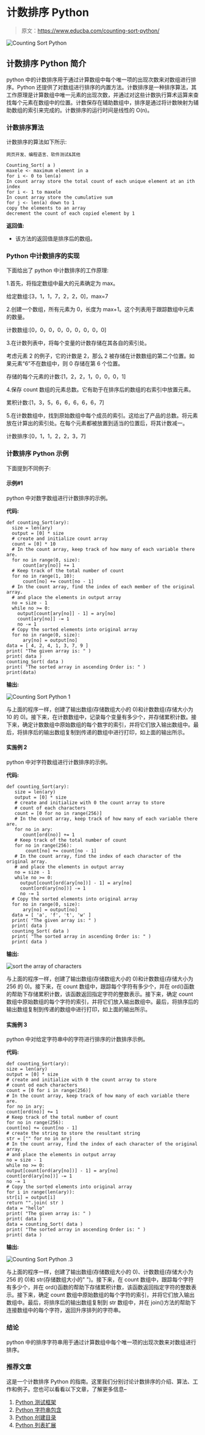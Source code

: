 # 计数排序 Python

> 原文：<https://www.educba.com/counting-sort-python/>

![Counting Sort Python](img/19b4ea328ae659bc0c9ce73ba54b69af.png)



## 计数排序 Python 简介

python 中的计数排序用于通过计算数组中每个唯一项的出现次数来对数组进行排序。Python 还提供了对数组进行排序的内置方法。计数排序是一种排序算法，其工作原理是计算数组中唯一元素的出现次数，并通过对这些计数执行算术运算来查找每个元素在数组中的位置。计数保存在辅助数组中，排序是通过将计数映射为辅助数组的索引来完成的。计数排序的运行时间是线性的 O(n)。

### 计数排序算法

计数排序的算法如下所示:

<small>网页开发、编程语言、软件测试&其他</small>

```
Counting_Sort( a )
maxele <- maximum element in a
for i <- 0 to len(a)
In count array store the total count of each unique element at an ith index
for i <- 1 to maxele
In count array store the cumulative sum
for j <- len(a) down to 1
copy the elements to an array
decrement the count of each copied element by 1
```

**返回值:**

*   该方法的返回值是排序后的数组。

### Python 中计数排序的实现

下面给出了 python 中计数排序的工作原理:

1.首先，将指定数组中最大的元素确定为 max。

给定数组:[3，1，1，7，2，2，0]，max=7

2.创建一个数组，所有元素为 0，长度为 max+1。这个列表用于跟踪数组中元素的数量。

计数数组:[0，0，0，0，0，0，0，0，0]

3.在计数列表中，将每个变量的计数存储在其各自的索引处。

考虑元素 2 的例子，它的计数是 2，那么 2 被存储在计数数组的第二个位置。如果元素“6”不在数组中，则 0 存储在第 6 个位置。

存储的每个元素的计数:[1，2，2，1，0，0，0，1]

4.保存 count 数组的元素总数。它有助于在排序后的数组的右索引中放置元素。

累积计数:[1，3，5，6，6，6，6，6，7]

5.在计数数组中，找到原始数组中每个成员的索引。这给出了产品的总数。将元素放在计算出的索引处。在每个元素都被放置到适当的位置后，将其计数减一。

计数排序:[0，1，1，2，2，3，7]

### 计数排序 Python 示例

下面提到不同例子:

#### 示例#1

python 中对数字数组进行计数排序的示例。

**代码:**

```
def counting_Sort(ary):
  size = len(ary)
  output = [0] * size
  # create and initialize count array
  count = [0] * 10
  # In the count array, keep track of how many of each variable there are.
  for no in range(0, size):
      count[ary[no]] += 1
  # Keep track of the total number of count
  for no in range(1, 10):
      count[no] += count[no - 1]
  # In the count array, find the index of each member of the original array.
  # and place the elements in output array
  no = size - 1
  while no >= 0:
    output[count[ary[no]] - 1] = ary[no]
    count[ary[no]] -= 1
    no -= 1
  # Copy the sorted elements into original array
  for no in range(0, size):
      ary[no] = output[no]
data = [ 4, 2, 4, 1, 3, 7, 9 ]
print( "The given array is: " )
print( data )
counting_Sort( data )
print( "The sorted array in ascending Order is: " )
print(data)
```

**输出:**

![Counting Sort Python 1](img/6ff19a989be0b154fa1a49d5c74c338d.png)



与上面的程序一样，创建了输出数组(存储数组大小的 0)和计数数组(存储大小为 10 的 0)。接下来，在计数数组中，记录每个变量有多少个，并存储累积计数。接下来，确定计数数组中原始数组的每个数字的索引，并将它们放入输出数组中。最后，将排序后的输出数组复制到传递的数组中进行打印，如上面的输出所示。

#### 实施例 2

python 中对字符数组进行计数排序的示例。

**代码:**

```
def counting_Sort(ary):
   size = len(ary)
   output = [0] * size
   # create and initialize with 0 the count array to store
   # count of each characters
   count = [0 for no in range(256)]
   # In the count array, keep track of how many of each variable there are.
   for no in ary:
      count[ord(no)] += 1
   # Keep track of the total number of count
   for no in range(256):
       count[no] += count[no - 1]
   # In the count array, find the index of each character of the original array.
   # and place the elements in output array
   no = size - 1
   while no >= 0:
     output[count[ord(ary[no])] - 1] = ary[no]
     count[ord(ary[no])] -= 1
     no -= 1
  # Copy the sorted elements into original array
  for no in range(0, size):
      ary[no] = output[no]
  data = [ 'a', 'f', 't', 'w' ]
  print( "The given array is: " )
  print( data )
  counting_Sort( data )
  print( "The sorted array in ascending Order is: " )
  print( data )
```

**输出:**

![sort the array of characters](img/d747cf82a2675de8ce2d8f2c7e47aeb6.png)



与上面的程序一样，创建了输出数组(存储数组大小的 0)和计数数组(存储大小为 256 的 0)。接下来，在 count 数组中，跟踪每个字符有多少个，并在 ord()函数的帮助下存储累积计数，该函数返回指定字符的整数表示。接下来，确定 count 数组中原始数组的每个字符的索引，并将它们放入输出数组中。最后，将排序后的输出数组复制到传递的数组中进行打印，如上面的输出所示。

#### 实施例 3

python 中对给定字符串中的字符进行排序的计数排序示例。

**代码:**

```
def counting_Sort(ary):
size = len(ary)
output = [0] * size
# create and initialize with 0 the count array to store
# count od each characters
count = [0 for i in range(256)]
# In the count array, keep track of how many of each variable there are.
for no in ary:
count[ord(no)] += 1
# Keep track of the total number of count
for no in range(256):
count[no] += count[no - 1]
# create the string to store the resultant string
str = ["" for no in ary]
# In the count array, find the index of each character of the original array.
# and place the elements in output array
no = size - 1
while no >= 0:
output[count[ord(ary[no])] - 1] = ary[no]
count[ord(ary[no])] -= 1
no -= 1
# Copy the sorted elements into original array
for i in range(len(ary)):
str[i] = output[i]
return "".join( str )
data = "hello"
print( "The given array is: " )
print( data )
data = counting_Sort( data )
print( "The sorted array in ascending Order is: " )
print( data )
```

**输出:**

![Counting Sort Python .3](img/d3c8bfd13944314e85d284f9c94ead5f.png)



与上面的程序一样，创建了输出数组(存储数组大小的 0)、计数数组(存储大小为 256 的 0)和 str(存储数组大小的" ")。接下来，在 count 数组中，跟踪每个字符有多少个，并在 ord()函数的帮助下存储累积计数，该函数返回指定字符的整数表示。接下来，确定 count 数组中原始数组的每个字符的索引，并将它们放入输出数组中。最后，将排序后的输出数组复制到 str 数组中，并在 join()方法的帮助下连接数组中的每个字符，返回升序排列的字符串。

### 结论

python 中的排序字符串用于通过计算数组中每个唯一项的出现次数来对数组进行排序。

### 推荐文章

这是一个计数排序 Python 的指南。这里我们分别讨论计数排序的介绍、算法、工作和例子。您也可以看看以下文章，了解更多信息–

1.  [Python 测试框架](https://www.educba.com/python-testing-framework/)
2.  [Python 字符串包含](https://www.educba.com/python-string-contains/)
3.  [Python 创建目录](https://www.educba.com/python-create-directory/)
4.  [Python 列表扩展](https://www.educba.com/python-list-extend/)





